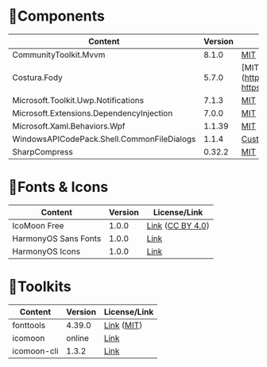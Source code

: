 # 🌟Components

| Content                                    | Version | License                                                      |
| ------------------------------------------ | ------- | ------------------------------------------------------------ |
| CommunityToolkit.Mvvm                      | 8.1.0   | [MIT](https://github.com/CommunityToolkit/dotnet/blob/main/License.md) |
| Costura.Fody                               | 5.7.0   | [MIT](https://www.nuget.org/packages/Costura.Fody/5.7.0<br />https://github.com/Fody/Costura/blob/develop/LICENSE) |
| Microsoft.Toolkit.Uwp.Notifications        | 7.1.3   | [MIT](https://github.com/CommunityToolkit/WindowsCommunityToolkit/blob/main/License.md) |
| Microsoft.Extensions.DependencyInjection   | 7.0.0   | [MIT](https://github.com/dotnet/runtime/blob/main/LICENSE.TXT) |
| Microsoft.Xaml.Behaviors.Wpf               | 1.1.39  | [MIT](https://github.com/microsoft/XamlBehaviorsWpf/blob/master/LICENSE) |
| WindowsAPICodePack.Shell.CommonFileDialogs | 1.1.4   | [Custom](https://github.com/emako/CommonFileDialogs/blob/master/LICENSE) |
| SharpCompress                              | 0.32.2  | [MIT](https://github.com/adamhathcock/sharpcompress/blob/master/LICENSE.txt) |

# 🎨Fonts & Icons

| Content              | Version | License/Link                                                 |
| -------------------- | ------- | ------------------------------------------------------------ |
| IcoMoon Free         | 1.0.0   | [Link](https://github.com/Keyamoon/IcoMoon-Free) ([CC BY 4.0](https://github.com/Keyamoon/IcoMoon-Free/blob/master/License.txt)) |
| HarmonyOS Sans Fonts | 1.0.0   | [Link](https://developer.harmonyos.com/cn/design/resource)   |
| HarmonyOS Icons      | 1.0.0   | [Link](https://developer.harmonyos.com/cn/design/harmonyos-icon/) |

# 🧰Toolkits

| Content     | Version | License/Link                                                 |
| ----------- | ------- | ------------------------------------------------------------ |
| fonttools   | 4.39.0  | [Link](https://github.com/fonttools/fonttools) ([MIT](https://github.com/fonttools/fonttools/blob/main/LICENSE)) |
| icomoon     | online  | [Link](https://icomoon.io/app)                               |
| icomoon-cli | 1.3.2   | [Link](https://github.com/Yuyz0112/icomoon-cli)              |

